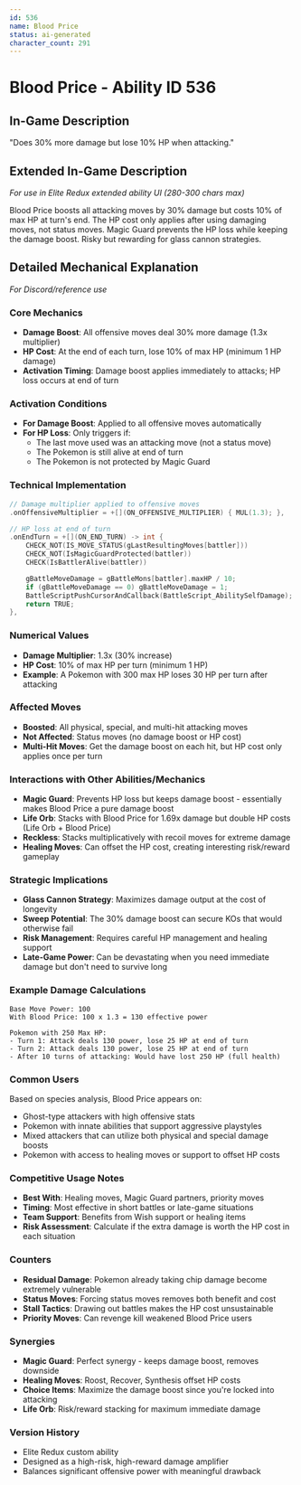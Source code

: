 ```yaml
---
id: 536
name: Blood Price
status: ai-generated
character_count: 291
---
```


# Blood Price - Ability ID 536

## In-Game Description
"Does 30% more damage but lose 10% HP when attacking."

## Extended In-Game Description
*For use in Elite Redux extended ability UI (280-300 chars max)*

Blood Price boosts all attacking moves by 30% damage but costs 10% of max HP at turn's end. The HP cost only applies after using damaging moves, not status moves. Magic Guard prevents the HP loss while keeping the damage boost. Risky but rewarding for glass cannon strategies.

## Detailed Mechanical Explanation
*For Discord/reference use*

### Core Mechanics
- **Damage Boost**: All offensive moves deal 30% more damage (1.3x multiplier)
- **HP Cost**: At the end of each turn, lose 10% of max HP (minimum 1 HP damage)
- **Activation Timing**: Damage boost applies immediately to attacks; HP loss occurs at end of turn

### Activation Conditions
- **For Damage Boost**: Applied to all offensive moves automatically
- **For HP Loss**: Only triggers if:
  - The last move used was an attacking move (not a status move)
  - The Pokemon is still alive at end of turn
  - The Pokemon is not protected by Magic Guard

### Technical Implementation
```cpp
// Damage multiplier applied to offensive moves
.onOffensiveMultiplier = +[](ON_OFFENSIVE_MULTIPLIER) { MUL(1.3); },

// HP loss at end of turn
.onEndTurn = +[](ON_END_TURN) -> int {
    CHECK_NOT(IS_MOVE_STATUS(gLastResultingMoves[battler]))
    CHECK_NOT(IsMagicGuardProtected(battler))
    CHECK(IsBattlerAlive(battler))

    gBattleMoveDamage = gBattleMons[battler].maxHP / 10;
    if (gBattleMoveDamage == 0) gBattleMoveDamage = 1;
    BattleScriptPushCursorAndCallback(BattleScript_AbilitySelfDamage);
    return TRUE;
},
```

### Numerical Values
- **Damage Multiplier**: 1.3x (30% increase)
- **HP Cost**: 10% of max HP per turn (minimum 1 HP)
- **Example**: A Pokemon with 300 max HP loses 30 HP per turn after attacking

### Affected Moves
- **Boosted**: All physical, special, and multi-hit attacking moves
- **Not Affected**: Status moves (no damage boost or HP cost)
- **Multi-Hit Moves**: Get the damage boost on each hit, but HP cost only applies once per turn

### Interactions with Other Abilities/Mechanics
- **Magic Guard**: Prevents HP loss but keeps damage boost - essentially makes Blood Price a pure damage boost
- **Life Orb**: Stacks with Blood Price for 1.69x damage but double HP costs (Life Orb + Blood Price)
- **Reckless**: Stacks multiplicatively with recoil moves for extreme damage
- **Healing Moves**: Can offset the HP cost, creating interesting risk/reward gameplay

### Strategic Implications
- **Glass Cannon Strategy**: Maximizes damage output at the cost of longevity
- **Sweep Potential**: The 30% damage boost can secure KOs that would otherwise fail
- **Risk Management**: Requires careful HP management and healing support
- **Late-Game Power**: Can be devastating when you need immediate damage but don't need to survive long

### Example Damage Calculations
```
Base Move Power: 100
With Blood Price: 100 x 1.3 = 130 effective power

Pokemon with 250 Max HP:
- Turn 1: Attack deals 130 power, lose 25 HP at end of turn
- Turn 2: Attack deals 130 power, lose 25 HP at end of turn
- After 10 turns of attacking: Would have lost 250 HP (full health)
```

### Common Users
Based on species analysis, Blood Price appears on:
- Ghost-type attackers with high offensive stats
- Pokemon with innate abilities that support aggressive playstyles
- Mixed attackers that can utilize both physical and special damage boosts
- Pokemon with access to healing moves or support to offset HP costs

### Competitive Usage Notes
- **Best With**: Healing moves, Magic Guard partners, priority moves
- **Timing**: Most effective in short battles or late-game situations
- **Team Support**: Benefits from Wish support or healing items
- **Risk Assessment**: Calculate if the extra damage is worth the HP cost in each situation

### Counters
- **Residual Damage**: Pokemon already taking chip damage become extremely vulnerable
- **Status Moves**: Forcing status moves removes both benefit and cost
- **Stall Tactics**: Drawing out battles makes the HP cost unsustainable
- **Priority Moves**: Can revenge kill weakened Blood Price users

### Synergies
- **Magic Guard**: Perfect synergy - keeps damage boost, removes downside
- **Healing Moves**: Roost, Recover, Synthesis offset HP costs
- **Choice Items**: Maximize the damage boost since you're locked into attacking
- **Life Orb**: Risk/reward stacking for maximum immediate damage

### Version History
- Elite Redux custom ability
- Designed as a high-risk, high-reward damage amplifier
- Balances significant offensive power with meaningful drawback